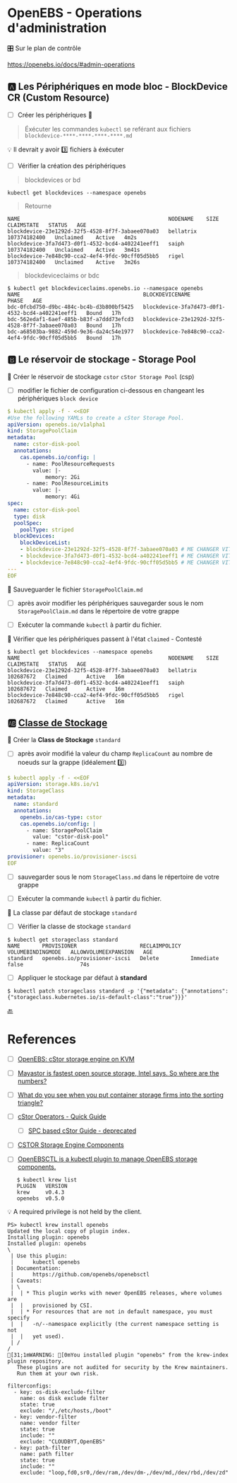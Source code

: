 # OpenEBS - Operations d'administration

:control_knobs: Sur le plan de contrôle

https://openebs.io/docs/#admin-operations

## :a: Les Périphériques en mode bloc - BlockDevice CR (Custom Resource)


- [ ] Créer les périphériques :roll_of_paper:

> Éxécuter les commandes `kubectl` se reférant aux fichiers `blockdevice-****-****-****-****.md`

:bulb: Il devrait y avoir :three: fichiers à éxécuter


- [ ] Vérifier la création des périphériques

> blockdevices or bd

```
kubectl get blockdevices --namespace openebs   
```
> Retourne
```
NAME                                               NODENAME    SIZE           CLAIMSTATE   STATUS   AGE
blockdevice-23e1292d-32f5-4528-8f7f-3abaee070a03   bellatrix   107374182400   Unclaimed    Active   4m2s
blockdevice-3fa7d473-d0f1-4532-bcd4-a402241eeff1   saiph       107374182400   Unclaimed    Active   3m41s
blockdevice-7e848c90-cca2-4ef4-9fdc-90cff05d5bb5   rigel       107374182400   Unclaimed    Active   3m26s
```

> blockdeviceclaims or bdc

```
$ kubectl get blockdeviceclaims.openebs.io --namespace openebs
NAME                                       BLOCKDEVICENAME                                    PHASE   AGE
bdc-0fcbd750-d9bc-484c-bc4b-d3b800bf5425   blockdevice-3fa7d473-d0f1-4532-bcd4-a402241eeff1   Bound   17h
bdc-562edaf1-6aef-485b-b83f-a7ddd73efcd3   blockdevice-23e1292d-32f5-4528-8f7f-3abaee070a03   Bound   17h
bdc-a68503ba-9882-459d-9e36-da24c54e1977   blockdevice-7e848c90-cca2-4ef4-9fdc-90cff05d5bb5   Bound   17h
```

## :b: Le réservoir de stockage - Storage Pool

:round_pushpin: Créer le réservoir de stockage `cstor` `cStor Storage Pool` (csp)

- [ ] modifier le fichier de configuration ci-dessous en changeant les périphériques `block device`

```yaml
$ kubectl apply -f - <<EOF
#Use the following YAMLs to create a cStor Storage Pool.
apiVersion: openebs.io/v1alpha1
kind: StoragePoolClaim
metadata:
  name: cstor-disk-pool
  annotations:
    cas.openebs.io/config: |
      - name: PoolResourceRequests
        value: |-
            memory: 2Gi
      - name: PoolResourceLimits
        value: |-
            memory: 4Gi
spec:
  name: cstor-disk-pool
  type: disk
  poolSpec:
    poolType: striped
  blockDevices:
    blockDeviceList:
    - blockdevice-23e1292d-32f5-4528-8f7f-3abaee070a03 # ME CHANGER VITE
    - blockdevice-3fa7d473-d0f1-4532-bcd4-a402241eeff1 # ME CHANGER VITE
    - blockdevice-7e848c90-cca2-4ef4-9fdc-90cff05d5bb5 # ME CHANGER VITE
---
EOF
```

:round_pushpin: Sauveguarder le fichier `StoragePoolClaim.md`

- [ ] après avoir modifier les périphériques sauvegarder sous le nom `StoragePoolClaim.md` dans le répertoire de votre grappe

- [ ] Exécuter la commande `kubectl` à partir du fichier.

:round_pushpin: Vérifier que les périphériques passent à l'état `claimed` - Contesté

```
$ kubectl get blockdevices --namespace openebs
NAME                                               NODENAME    SIZE        CLAIMSTATE   STATUS   AGE
blockdevice-23e1292d-32f5-4528-8f7f-3abaee070a03   bellatrix   102687672   Claimed      Active   16m
blockdevice-3fa7d473-d0f1-4532-bcd4-a402241eeff1   saiph       102687672   Claimed      Active   16m
blockdevice-7e848c90-cca2-4ef4-9fdc-90cff05d5bb5   rigel       102687672   Claimed      Active   16m
```

## :ab: [Classe de Stockage](https://kubernetes.io/docs/concepts/storage/storage-classes/)

:round_pushpin: Créer la **Class de Stockage** `standard` 

- [ ] après avoir modifié la valeur du champ `ReplicaCount` au nombre de noeuds sur la grappe (idéalement :three:)

```yaml
$ kubectl apply -f - <<EOF
apiVersion: storage.k8s.io/v1
kind: StorageClass
metadata:
  name: standard
  annotations:
    openebs.io/cas-type: cstor
    cas.openebs.io/config: |
      - name: StoragePoolClaim
        value: "cstor-disk-pool"
      - name: ReplicaCount
        value: "3"
provisioner: openebs.io/provisioner-iscsi
EOF
```

- [ ] sauvegarder sous le nom `StorageClass.md` dans le répertoire de votre grappe
- [ ] Exécuter la commande `kubectl` à partir du fichier.


:round_pushpin: La classe par défaut de stockage `standard`

- [ ] Vérifier la classe de stockage `standard`

```
$ kubectl get storageclass standard
NAME       PROVISIONER                    RECLAIMPOLICY   VOLUMEBINDINGMODE   ALLOWVOLUMEEXPANSION   AGE
standard   openebs.io/provisioner-iscsi   Delete          Immediate           false                  74s
```

- [ ] Appliquer le stockage par défaut à **standard**

```
$ kubectl patch storageclass standard -p '{"metadata": {"annotations":{"storageclass.kubernetes.io/is-default-class":"true"}}}'
```

[:back:](../#floppy_disk-le-stockage)

# References

- [ ] [OpenEBS: cStor storage engine on KVM](https://technology.amis.nl/platform/openebs-cstor-storage-engine-on-kvm)
- [ ] [Mayastor is fastest open source storage, Intel says. So where are the numbers?](https://blocksandfiles.com/2021/03/08/intel-says-mayastor-is-fastest-open-source-storage)
- [ ] [What do you see when you put container storage firms into the sorting triangle?](https://blocksandfiles.com/2021/03/05/data-storage-news-digest-container-storage/)

- [ ] [cStor Operators - Quick Guide](https://github.com/openebs/cstor-operators/blob/develop/docs/quick.md)
    - [ ] [SPC based cStor Guide - deprecated](https://openebs.io/docs/deprecated/spc-based-cstor)

- [ ] [CSTOR Storage Engine Components](https://github.com/openebs/openebsctl/tree/develop/docs/cstor)
- [ ] [OpenEBSCTL is a kubectl plugin to manage OpenEBS storage components.](https://github.com/openebs/openebsctl)
```
   $ kubectl krew list
   PLUGIN   VERSION
   krew     v0.4.3
   openebs  v0.5.0
```

:bulb: A required privilege is not held by the client.

```
PS> kubectl krew install openebs
Updated the local copy of plugin index.
Installing plugin: openebs
Installed plugin: openebs
\
 | Use this plugin:
 |      kubectl openebs
 | Documentation:
 |      https://github.com/openebs/openebsctl
 | Caveats:
 | \
 |  | * This plugin works with newer OpenEBS releases, where volumes are
 |  |   provisioned by CSI.
 |  | * For resources that are not in default namespace, you must specify
 |  |   -n/--namespace explicitly (the current namespace setting is not
 |  |   yet used).
 | /
/
[31;1mWARNING: [0mYou installed plugin "openebs" from the krew-index plugin repository.
   These plugins are not audited for security by the Krew maintainers.
   Run them at your own risk.
```

```
filterconfigs:
  - key: os-disk-exclude-filter
    name: os disk exclude filter
    state: true
    exclude: "/,/etc/hosts,/boot"
  - key: vendor-filter
    name: vendor filter
    state: true
    include: ""
    exclude: "CLOUDBYT,OpenEBS"
  - key: path-filter
    name: path filter
    state: true
    include: ""
    exclude: "loop,fd0,sr0,/dev/ram,/dev/dm-,/dev/md,/dev/rbd,/dev/zd"
```

